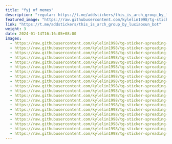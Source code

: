 ```yaml
---
title: "fyj of memes"
description: "regular: https://t.me/addstickers/this_is_arch_group_by_luxiaoxun_bot"
featured_image: "https://raw.githubusercontent.com/kylelin1998/tg-sticker-spreading-worldwide-images/main/img/531646b3-f70b-4c38-92f5-2bad8923f61a.jpg"
link: "https://t.me/addstickers/this_is_arch_group_by_luxiaoxun_bot"
weight: 3
date: 2024-01-14T16:16:05+08:00
images:
  - https://raw.githubusercontent.com/kylelin1998/tg-sticker-spreading-worldwide-images/main/img/531646b3-f70b-4c38-92f5-2bad8923f61a.jpg
  - https://raw.githubusercontent.com/kylelin1998/tg-sticker-spreading-worldwide-images/main/img/30216f13-8d5a-4a70-aafb-f7a2d7df7d93.jpg
  - https://raw.githubusercontent.com/kylelin1998/tg-sticker-spreading-worldwide-images/main/img/9b99b74e-6d82-4656-abe0-fcfba4d15612.jpg
  - https://raw.githubusercontent.com/kylelin1998/tg-sticker-spreading-worldwide-images/main/img/b93f1a18-c6f2-4193-a2a7-f155944fa6d9.jpg
  - https://raw.githubusercontent.com/kylelin1998/tg-sticker-spreading-worldwide-images/main/img/8692270f-642d-4d57-b508-7718e06f926a.jpg
  - https://raw.githubusercontent.com/kylelin1998/tg-sticker-spreading-worldwide-images/main/img/83ff9dc1-24ac-4cb9-a405-c8b3de3f7785.jpg
  - https://raw.githubusercontent.com/kylelin1998/tg-sticker-spreading-worldwide-images/main/img/6014193f-7ebb-42e1-9751-caf0f00d204f.jpg
  - https://raw.githubusercontent.com/kylelin1998/tg-sticker-spreading-worldwide-images/main/img/14c9db77-62aa-4e56-91ad-c393b78dda6a.jpg
  - https://raw.githubusercontent.com/kylelin1998/tg-sticker-spreading-worldwide-images/main/img/a238270e-2cf8-48e4-ab9b-d921b0c1601d.jpg
  - https://raw.githubusercontent.com/kylelin1998/tg-sticker-spreading-worldwide-images/main/img/8433b9ca-25a4-49c6-9a7d-1b52d5b715c5.jpg
  - https://raw.githubusercontent.com/kylelin1998/tg-sticker-spreading-worldwide-images/main/img/c43550b5-4ffa-4965-b126-0d1e5140c787.jpg
  - https://raw.githubusercontent.com/kylelin1998/tg-sticker-spreading-worldwide-images/main/img/c2431ec7-295f-4dcc-bfb0-bd475c4dee72.jpg
  - https://raw.githubusercontent.com/kylelin1998/tg-sticker-spreading-worldwide-images/main/img/7a33a989-8bee-4e73-a1e3-a2c04e6d56fb.jpg
  - https://raw.githubusercontent.com/kylelin1998/tg-sticker-spreading-worldwide-images/main/img/57e37907-9ab6-442e-a40e-c99cbb08c113.jpg
  - https://raw.githubusercontent.com/kylelin1998/tg-sticker-spreading-worldwide-images/main/img/f5fabb6e-c173-4e55-befa-4dfe22ba60c5.jpg
  - https://raw.githubusercontent.com/kylelin1998/tg-sticker-spreading-worldwide-images/main/img/0245bf2d-d07a-45b0-a186-98583abc52d7.jpg
  - https://raw.githubusercontent.com/kylelin1998/tg-sticker-spreading-worldwide-images/main/img/9a3e2f5f-f45e-433d-b947-03628a33182a.jpg
  - https://raw.githubusercontent.com/kylelin1998/tg-sticker-spreading-worldwide-images/main/img/4a366bfc-151f-481c-8eb1-3d8f4d9b1493.jpg
  - https://raw.githubusercontent.com/kylelin1998/tg-sticker-spreading-worldwide-images/main/img/a4342319-d926-41b6-b02f-d90a3591b812.jpg
  - https://raw.githubusercontent.com/kylelin1998/tg-sticker-spreading-worldwide-images/main/img/eeb3a7df-6888-4e56-8925-d393180429af.jpg
---
```

